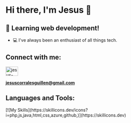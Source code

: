# Hi there, I'm Jesus 👋
## 🌱 Learning web development!

- 💻 I've always been an enthusiast of all things tech. 

## Connect with me:
<p align="left">
  <a href="https://linkedin.com/in/jesus-jcg" target="blank"><img align="center" src="https://raw.githubusercontent.com/rahuldkjain/github-profile-readme-generator/master/src/images/icons/Social/linked-in-alt.svg" alt="jesus-jcg" height="30" width="40" /></a>
</p>

**jesuscorralesguillen@gmail.com**

## Languages and Tools:
<p align="left"> 
  [![My Skills](https://skillicons.dev/icons?i=php,js,java,html,css,azure,github,)](https://skillicons.dev)
</p>

